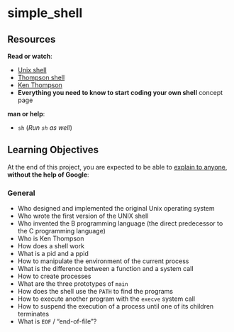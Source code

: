 # simple_shell

## Resources

**Read or watch**:

- [Unix shell](https://intranet.hbtn.io/rltoken/RsZhUQ_26du3YUYKXO3gXA)
- [Thompson shell](https://intranet.hbtn.io/rltoken/CNhUqQ5TFpdvFGsd1Meyig)
- [Ken Thompson](https://intranet.hbtn.io/rltoken/G_kMmrcR7rm3uXsiVk1F0w)
- **Everything you need to know to start coding your own shell** concept page

**man or help**:

- `sh` (*Run `sh` as well*)

## Learning Objectives

At the end of this project, you are expected to be able to [explain to anyone](https://intranet.hbtn.io/rltoken/J2Xchn4MO6tV6oZGCCtfQQ), **without the help of Google**:

### General

- Who designed and implemented the original Unix operating system
- Who wrote the first version of the UNIX shell
- Who invented the B programming language (the direct predecessor to the C programming language)
- Who is Ken Thompson
- How does a shell work
- What is a pid and a ppid
- How to manipulate the environment of the current process
- What is the difference between a function and a system call
- How to create processes
- What are the three prototypes of `main`
- How does the shell use the `PATH` to find the programs
- How to execute another program with the `execve` system call
- How to suspend the execution of a process until one of its children terminates
- What is `EOF` / “end-of-file”?

